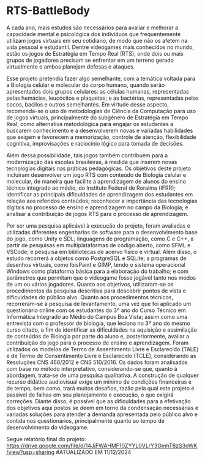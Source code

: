 # RTS-BattleBody
A cada ano, mais estudos são necessários para avaliar e melhorar a capacidade mental e psicológica dos indivíduos que frequentemente utilizam jogos virtuais em seu cotidiano, de modo que não os afetem na vida pessoal e estudantil. Dentre videogames mais conhecidos no mundo, estão os jogos de Estratégia em Tempo Real (RTS), onde dois ou mais grupos de jogadores precisam se enfrentar em um terreno gerado virtualmente e ambos planejam defesas e ataques.

Esse projeto pretendia fazer algo semelhante, com a temática voltada para a Biologia celular e molecular do corpo humano, quando serão apresentados dois grupos celulares: as células humanas, representadas pelas hemácias, leucócitos e plaquetas; e as bactérias, representadas pelos cocos, bacilos e outros semelhantes. Em virtude desse aspecto, recomenda-se o uso de metodologias de Ciência da Computação para uso de jogos virtuais, principalmente do subgênero de Estratégia em Tempo Real, como alternativa metodológica para engajar os estudantes a buscarem conhecimento e a desenvolverem novas e variadas habilidades que exigem e favorecem a memorização, controle de atenção, flexibilidade cognitiva, improvisações e raciocínio lógico para tomada de decisões. 

Além dessa possibilidade, tais jogos também contribuem para a modernização das escolas brasileiras, à medida que inserem novas tecnologias digitais nas práticas pedagógicas. Os objetivos deste projeto incluíram desenvolver um jogo RTS com conteúdo de Biologia celular e molecular, de maneira que facilite a aprendizagem de alunos do ensino técnico integrado ao médio, do Instituto Federal de Roraima (IFRR); identificar as principais dificuldades de aprendizagem dos estudantes em relação aos referidos conteúdos; reconhecer a importância das tecnologias digitais no processo de ensino e aprendizagem no campo da Biologia; e analisar a contribuição de jogos RTS para o processo de aprendizagem. 

Por ser uma pesquisa aplicável à execução do projeto, foram avaliadas e utilizadas diferentes engenharias de software para o desenvolvimento base do jogo, como Unity e SDL; linguagens de programação, como C e C++, a partir de pesquisas em multiplataformas de código aberto, como SFML e VSCode; e pesquisa em bibliotecas de acervo físico e virtual. Além disso, o estudo recorrerá a objetos como PostgreSQL e SQLite; a programas de desenhos virtuais, como IbisPaint e GIMP, tendo o sistema operacional Windows como plataforma básica para a elaboração do trabalho; e com parâmetros que permitam que o videogame fosse jogável tanto nos modos de um ou vários jogadores. Quanto aos objetivos, utilizaram-se os procedimentos da pesquisa descritiva para descobrir pontos de vista e dificuldades do público alvo. Quanto aos procedimentos técnicos, recorreram-se à pesquisa de levantamento, uma vez que foi aplicado um questionário online com os estudantes do 3º ano do Curso Técnico em Informática Integrado ao Médio do Campus Boa Vista; assim como uma entrevista com o professor de biologia, que leciona no 3º ano do mesmo curso citado, a fim de identificar as dificuldades na aquisição e assimilação de conteúdos de Biologia por parte do aluno e, posteriormente, avaliar a contribuição do jogo para o processo de ensino e aprendizagem. Foram utilizados os modelos de Termo de Assentimento Livre e Esclarecido (TALE) e de Termo de Consentimento Livre e Esclarecido (TCLE), considerando as Resoluções CNS 466/2012 e CNS 510/2016. Os dados foram analisados com base no método interpretativo, considerando-se que, quanto à abordagem, trata-se de uma pesquisa qualitativa. A construção de qualquer recurso didático audiovisual exige um mínimo de condições financeiras e de tempo, bem como, trará muitos desafios, razão pela qual este projeto é passível de falhas em seu planejamento e execução, o que exigirá correções. Diante disso, é possível que as dificuldades para a efetivação dos objetivos aqui postos se deem em torno da condensação necessárias e variadas soluções para atender a demanda apresentada pelo público alvo e contida nos questionários, principalmente quanto ao tempo de desenvolvimento do videogame.

Segue relatório final do projeto: https://drive.google.com/file/d/14JjFWAHMF10ZYYL0VLrY3GmhT8zS3oWK/view?usp=sharing
#ATUALIZADO EM 11/12/2024
